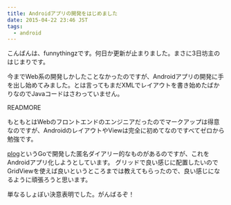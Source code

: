 ```yaml
---
title: Androidアプリの開発をはじめました
date: 2015-04-22 23:46 JST
tags:
  - android
---
```


こんばんは、funnythingzです。何日か更新が止まりました。まさに3日坊主のはじまりです。

今までWeb系の開発しかしたことなかったのですが、Androidアプリの開発に手を出し始めてみました。とは言ってもまだXMLでレイアウトを書き始めたばかりなのでJavaコードはさわっていません。

READMORE

もともとはWebのフロントエンドのエンジニアだったのでマークアップは得意なのですが、AndroidのレイアウトやViewは完全に初めてなのですべてゼロから勉強です。

[plog](http://plog.link/)というGoで開発した匿名ダイアリー的なものがあるのですが、これをAndroidアプリ化しようとしています。
グリッドで良い感じに配置したいのでGridViewを使えば良いというところまでは教えてもらったので、良い感じになるように頑張ろうと思います。

単なるしょぼい決意表明でした。がんばるぞ！
